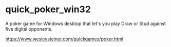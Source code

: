 # quick_poker_win32
A poker game for Windows desktop that let's you play Draw or Stud against five digital opponents.

https://www.wesleysteiner.com/quickgames/poker.html
